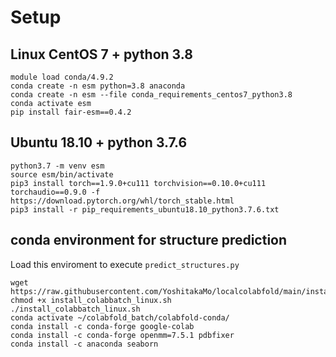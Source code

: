# Setup 

## Linux CentOS 7 + python 3.8

```
module load conda/4.9.2
conda create -n esm python=3.8 anaconda
conda create -n esm --file conda_requirements_centos7_python3.8 
conda activate esm
pip install fair-esm==0.4.2
```

## Ubuntu 18.10 + python 3.7.6

```
python3.7 -m venv esm
source esm/bin/activate
pip3 install torch==1.9.0+cu111 torchvision==0.10.0+cu111 torchaudio==0.9.0 -f https://download.pytorch.org/whl/torch_stable.html
pip3 install -r pip_requirements_ubuntu18.10_python3.7.6.txt
```

## conda environment for structure prediction

Load this enviroment to execute `predict_structures.py`

```
wget https://raw.githubusercontent.com/YoshitakaMo/localcolabfold/main/install_colabbatch_linux.sh
chmod +x install_colabbatch_linux.sh
./install_colabbatch_linux.sh
conda activate ~/colabfold_batch/colabfold-conda/
conda install -c conda-forge google-colab
conda install -c conda-forge openmm=7.5.1 pdbfixer
conda install -c anaconda seaborn
```
